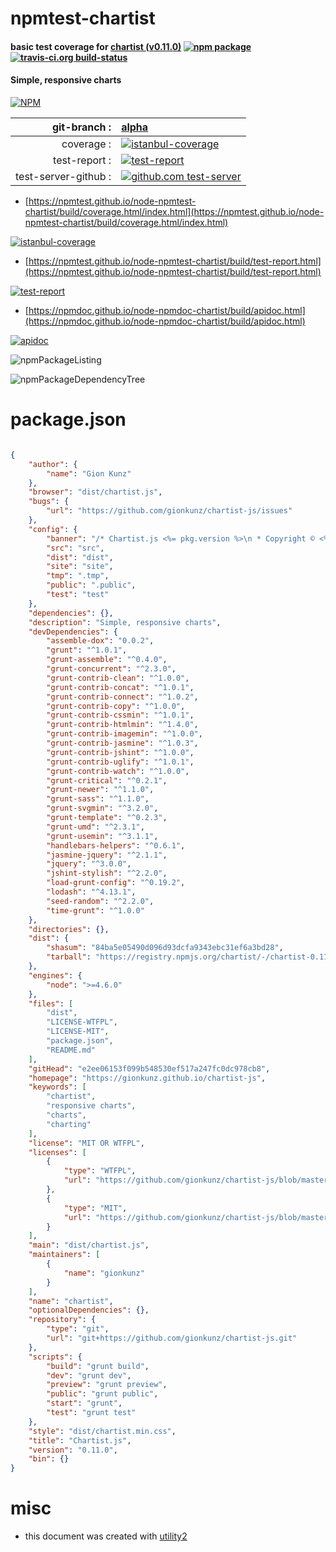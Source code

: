 # npmtest-chartist

#### basic test coverage for  [chartist (v0.11.0)](https://gionkunz.github.io/chartist-js)  [![npm package](https://img.shields.io/npm/v/npmtest-chartist.svg?style=flat-square)](https://www.npmjs.org/package/npmtest-chartist) [![travis-ci.org build-status](https://api.travis-ci.org/npmtest/node-npmtest-chartist.svg)](https://travis-ci.org/npmtest/node-npmtest-chartist)

#### Simple, responsive charts

[![NPM](https://nodei.co/npm/chartist.png?downloads=true&downloadRank=true&stars=true)](https://www.npmjs.com/package/chartist)

| git-branch : | [alpha](https://github.com/npmtest/node-npmtest-chartist/tree/alpha)|
|--:|:--|
| coverage : | [![istanbul-coverage](https://npmtest.github.io/node-npmtest-chartist/build/coverage.badge.svg)](https://npmtest.github.io/node-npmtest-chartist/build/coverage.html/index.html)|
| test-report : | [![test-report](https://npmtest.github.io/node-npmtest-chartist/build/test-report.badge.svg)](https://npmtest.github.io/node-npmtest-chartist/build/test-report.html)|
| test-server-github : | [![github.com test-server](https://npmtest.github.io/node-npmtest-chartist/GitHub-Mark-32px.png)](https://npmtest.github.io/node-npmtest-chartist/build/app/index.html) | | build-artifacts : | [![build-artifacts](https://npmtest.github.io/node-npmtest-chartist/glyphicons_144_folder_open.png)](https://github.com/npmtest/node-npmtest-chartist/tree/gh-pages/build)|

- [https://npmtest.github.io/node-npmtest-chartist/build/coverage.html/index.html](https://npmtest.github.io/node-npmtest-chartist/build/coverage.html/index.html)

[![istanbul-coverage](https://npmtest.github.io/node-npmtest-chartist/build/screenCapture.buildCi.browser.%252Ftmp%252Fbuild%252Fcoverage.lib.html.png)](https://npmtest.github.io/node-npmtest-chartist/build/coverage.html/index.html)

- [https://npmtest.github.io/node-npmtest-chartist/build/test-report.html](https://npmtest.github.io/node-npmtest-chartist/build/test-report.html)

[![test-report](https://npmtest.github.io/node-npmtest-chartist/build/screenCapture.buildCi.browser.%252Ftmp%252Fbuild%252Ftest-report.html.png)](https://npmtest.github.io/node-npmtest-chartist/build/test-report.html)

- [https://npmdoc.github.io/node-npmdoc-chartist/build/apidoc.html](https://npmdoc.github.io/node-npmdoc-chartist/build/apidoc.html)

[![apidoc](https://npmdoc.github.io/node-npmdoc-chartist/build/screenCapture.buildCi.browser.%252Ftmp%252Fbuild%252Fapidoc.html.png)](https://npmdoc.github.io/node-npmdoc-chartist/build/apidoc.html)

![npmPackageListing](https://npmtest.github.io/node-npmtest-chartist/build/screenCapture.npmPackageListing.svg)

![npmPackageDependencyTree](https://npmtest.github.io/node-npmtest-chartist/build/screenCapture.npmPackageDependencyTree.svg)



# package.json

```json

{
    "author": {
        "name": "Gion Kunz"
    },
    "browser": "dist/chartist.js",
    "bugs": {
        "url": "https://github.com/gionkunz/chartist-js/issues"
    },
    "config": {
        "banner": "/* Chartist.js <%= pkg.version %>\n * Copyright © <%= year %> Gion Kunz\n * Free to use under either the WTFPL license or the MIT license.\n * https://raw.githubusercontent.com/gionkunz/chartist-js/master/LICENSE-WTFPL\n * https://raw.githubusercontent.com/gionkunz/chartist-js/master/LICENSE-MIT\n */\n",
        "src": "src",
        "dist": "dist",
        "site": "site",
        "tmp": ".tmp",
        "public": ".public",
        "test": "test"
    },
    "dependencies": {},
    "description": "Simple, responsive charts",
    "devDependencies": {
        "assemble-dox": "0.0.2",
        "grunt": "^1.0.1",
        "grunt-assemble": "^0.4.0",
        "grunt-concurrent": "^2.3.0",
        "grunt-contrib-clean": "^1.0.0",
        "grunt-contrib-concat": "^1.0.1",
        "grunt-contrib-connect": "^1.0.2",
        "grunt-contrib-copy": "^1.0.0",
        "grunt-contrib-cssmin": "^1.0.1",
        "grunt-contrib-htmlmin": "^1.4.0",
        "grunt-contrib-imagemin": "^1.0.0",
        "grunt-contrib-jasmine": "^1.0.3",
        "grunt-contrib-jshint": "^1.0.0",
        "grunt-contrib-uglify": "^1.0.1",
        "grunt-contrib-watch": "^1.0.0",
        "grunt-critical": "^0.2.1",
        "grunt-newer": "^1.1.0",
        "grunt-sass": "^1.1.0",
        "grunt-svgmin": "^3.2.0",
        "grunt-template": "^0.2.3",
        "grunt-umd": "^2.3.1",
        "grunt-usemin": "^3.1.1",
        "handlebars-helpers": "^0.6.1",
        "jasmine-jquery": "^2.1.1",
        "jquery": "^3.0.0",
        "jshint-stylish": "^2.2.0",
        "load-grunt-config": "^0.19.2",
        "lodash": "^4.13.1",
        "seed-random": "^2.2.0",
        "time-grunt": "^1.0.0"
    },
    "directories": {},
    "dist": {
        "shasum": "84ba5e05490d096d93dcfa9343ebc31ef6a3bd28",
        "tarball": "https://registry.npmjs.org/chartist/-/chartist-0.11.0.tgz"
    },
    "engines": {
        "node": ">=4.6.0"
    },
    "files": [
        "dist",
        "LICENSE-WTFPL",
        "LICENSE-MIT",
        "package.json",
        "README.md"
    ],
    "gitHead": "e2ee06153f099b548530ef517a247fc0dc978cb8",
    "homepage": "https://gionkunz.github.io/chartist-js",
    "keywords": [
        "chartist",
        "responsive charts",
        "charts",
        "charting"
    ],
    "license": "MIT OR WTFPL",
    "licenses": [
        {
            "type": "WTFPL",
            "url": "https://github.com/gionkunz/chartist-js/blob/master/LICENSE-WTFPL"
        },
        {
            "type": "MIT",
            "url": "https://github.com/gionkunz/chartist-js/blob/master/LICENSE-MIT"
        }
    ],
    "main": "dist/chartist.js",
    "maintainers": [
        {
            "name": "gionkunz"
        }
    ],
    "name": "chartist",
    "optionalDependencies": {},
    "repository": {
        "type": "git",
        "url": "git+https://github.com/gionkunz/chartist-js.git"
    },
    "scripts": {
        "build": "grunt build",
        "dev": "grunt dev",
        "preview": "grunt preview",
        "public": "grunt public",
        "start": "grunt",
        "test": "grunt test"
    },
    "style": "dist/chartist.min.css",
    "title": "Chartist.js",
    "version": "0.11.0",
    "bin": {}
}
```



# misc
- this document was created with [utility2](https://github.com/kaizhu256/node-utility2)
